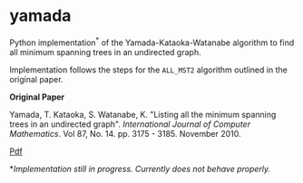 # yamada
Python implementation<sup>*</sup> of the Yamada-Kataoka-Watanabe algorithm to find all minimum spanning trees in an undirected graph.

Implementation follows the steps for the `ALL_MST2` algorithm outlined in the original paper.

**Original Paper**

 Yamada, T. Kataoka, S. Watanabe, K. "Listing all the minimum spanning trees in an undirected graph". *International Journal of Computer Mathematics*. Vol 87, No. 14. pp. 3175 - 3185. November 2010.
 
 [Pdf](http://www.nda.ac.jp/~yamada/paper/enum-mst.pdf)
 
 \**Implementation still in progress. Currently does not behave properly.*

